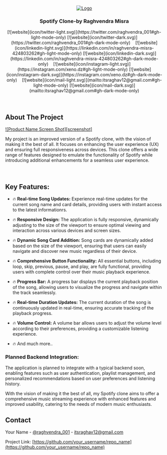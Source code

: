 

<!-- PROJECT LOGO -->
<br />
<div align="center">
  <a href="https://github.com/dev-raghvendramisra/Spotify-Clone">
    <img src="images/logo.png" alt="Logo" width="80" height="80">
  </a>

  <h3 align="center">Spotify Clone-by Raghvendra Misra</h3>

  <div align="center">
    [![website](icon/twitter-light.svg)](https://twitter.com/raghvendra_001#gh-light-mode-only)
[![website](icon/twitter-dark.svg)](https://twitter.com/raghvendra_001#gh-dark-mode-only)
&nbsp;&nbsp;
[![website](icon/linkedin-light.svg)](https://linkedin.com/in/raghvendra-misra-424803262#gh-light-mode-only)
[![website](icon/linkedin-dark.svg)](https://linkedin.com/in/raghvendra-misra-424803262#gh-dark-mode-only)
&nbsp;&nbsp;
[![website](icon/instagram-light.svg)](https://instagram.com/xeno.dz#gh-light-mode-only)
[![website](icon/instagram-dark.svg)](https://instagram.com/xeno.dz#gh-dark-mode-only)
&nbsp;&nbsp;
[![website](icon/mail-light.svg)](mailto:itsraghav12@gmail.com#gh-light-mode-only)
[![website](icon/mail-dark.svg)](mailto:itsraghav12@gmail.com#gh-dark-mode-only)
  </div>
</div>

<br>
<br>








<!-- ABOUT THE PROJECT -->
## About The Project

[![Product Name Screen Shot][screenshot]]([https://example.com](https://spotifyclonebyrv.freewebhostmost.com/))

My project is an improved version of a Spotify clone, with the vision of making it the best of all. It focuses on enhancing the user experience (UX) and ensuring full responsiveness across devices. This clone offers a wide range of features designed to emulate the functionality of Spotify while introducing additional enhancements for a seamless user experience.
<br>
<br>
<br>

## Key Features:

* 🔥 **Real-time Song Updates:** Experience real-time updates for the current song name and card details, providing users with instant access to the latest informationrs.
  
* 🔥 **Responsive Design:** The application is fully responsive, dynamically adjusting to the size of the viewport to ensure optimal viewing and interaction across various devices and screen sizes.
  
* 🔥 **Dynamic Song Card Addition:** Song cards are dynamically added based on the size of the viewport, ensuring that users can easily navigate and discover new music regardless of their device.
  
* 🔥 **Comprehensive Button Functionality:** All essential buttons, including loop, skip, previous, pause, and play, are fully functional, providing users with complete control over their music playback experience.
  
* 🔥 **Progress Bar:** A progress bar displays the current playback position of the song, allowing users to visualize the progress and navigate within the track seamlessly.

* 🔥 **Real-time Duration Updates:** The current duration of the song is continuously updated in real-time, ensuring accurate tracking of the playback progress.

* 🔥 **Volume Control:** A volume bar allows users to adjust the volume level according to their preferences, providing a customizable listening experience.

* 🔥 And much more..

<h3>Planned Backend Integration:</h3>
The application is planned to integrate with a typical backend soon, enabling features such as user authentication, playlist management, and personalized recommendations based on user preferences and listening history.

With the vision of making it the best of all, my Spotify clone aims to offer a comprehensive music streaming experience with enhanced features and improved usability, catering to the needs of modern music enthusiasts.






## Contact

Your Name - [@raghvendra_001](https://twitter.com/raghvendra_001) - itsraghav12@gmail.com

Project Link: [https://github.com/your_username/repo_name](https://github.com/your_username/repo_name)

